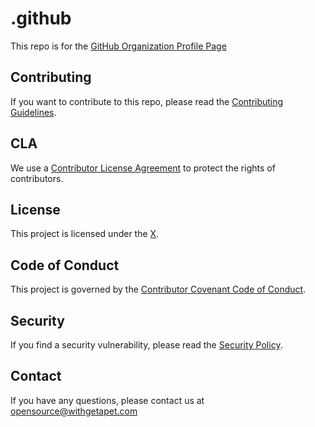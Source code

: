 # .github

This repo is for the [GitHub Organization Profile Page](https://github.com/withGetAPet)

## Contributing

If you want to contribute to this repo, please read the [Contributing Guidelines](CONTRIBUTING.md).

## CLA

We use a [Contributor License Agreement](CLA.md) to protect the rights of contributors.

## License

This project is licensed under the [X](LICENSE.md).

## Code of Conduct

This project is governed by the [Contributor Covenant Code of Conduct](CODE_OF_CONDUCT.md).

## Security

If you find a security vulnerability, please read the [Security Policy](SECURITY.md).

## Contact

If you have any questions, please contact us at [opensource@withgetapet.com](mailto:opensource@withgetapet.com)
